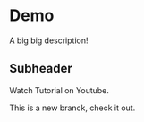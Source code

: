 # Demo

A big big description!

## Subheader

Watch Tutorial on Youtube.

This is a new branck, check it out.